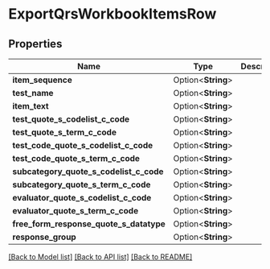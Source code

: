 # ExportQrsWorkbookItemsRow

## Properties

Name | Type | Description | Notes
------------ | ------------- | ------------- | -------------
**item_sequence** | Option<**String**> |  | [optional]
**test_name** | Option<**String**> |  | [optional]
**item_text** | Option<**String**> |  | [optional]
**test_quote_s_codelist_c_code** | Option<**String**> |  | [optional]
**test_quote_s_term_c_code** | Option<**String**> |  | [optional]
**test_code_quote_s_codelist_c_code** | Option<**String**> |  | [optional]
**test_code_quote_s_term_c_code** | Option<**String**> |  | [optional]
**subcategory_quote_s_codelist_c_code** | Option<**String**> |  | [optional]
**subcategory_quote_s_term_c_code** | Option<**String**> |  | [optional]
**evaluator_quote_s_codelist_c_code** | Option<**String**> |  | [optional]
**evaluator_quote_s_term_c_code** | Option<**String**> |  | [optional]
**free_form_response_quote_s_datatype** | Option<**String**> |  | [optional]
**response_group** | Option<**String**> |  | [optional]

[[Back to Model list]](../README.md#documentation-for-models) [[Back to API list]](../README.md#documentation-for-api-endpoints) [[Back to README]](../README.md)


